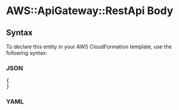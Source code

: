 # AWS::ApiGateway::RestApi Body

## Syntax

To declare this entity in your AWS CloudFormation template, use the following syntax:

### JSON

<pre>
{
}
</pre>

### YAML

<pre>
</pre>
